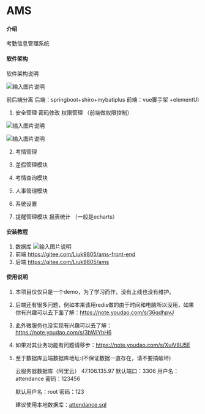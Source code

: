 # AMS

#### 介绍
考勤信息管理系统

#### 软件架构
软件架构说明

![输入图片说明](https://images.gitee.com/uploads/images/2021/1123/194637_45bb7b52_8672045.png "屏幕截图.png")

前后端分离 后端：springboot+shiro+mybatiplus  前端：vue脚手架 +elementUI

1. 安全管理  密码修改   权限管理 （前端做权限控制）

![输入图片说明](https://images.gitee.com/uploads/images/2021/1123/194516_89bc2991_8672045.png "屏幕截图.png")

![输入图片说明](https://images.gitee.com/uploads/images/2021/1123/194551_96fab791_8672045.png "屏幕截图.png")

2. 考情管理

3. 差假管理模块

4. 考情查询模块

5. 人事管理模块

6. 系统设置

7. 提醒管理模块 报表统计 （一般是echarts）

#### 安装教程

1.  数据库
    ![输入图片说明](https://images.gitee.com/uploads/images/2021/1123/194607_9f4f8365_8672045.png "屏幕截图.png")
2.  前端
    https://gitee.com/Liuk9805/ams-front-end
3.  后端
    https://gitee.com/Liuk9805/ams

#### 使用说明

1. 本项目仅仅只是一个demo，为了学习而作，没有上线也没有维护。

2. 后端还有很多问题，例如本来该用redis做的由于时间和电脑所以没用，如果你有兴趣可以去下面了解：https://note.youdao.com/s/36qdhpvJ

3. 此外微服务也没实现有兴趣可以去了解：https://note.youdao.com/s/3bWIYhH6

4. 如果对其业务功能有问题请移步：https://note.youdao.com/s/XuiV8U5E

3. 至于数据库云端数据库地址:(不保证数据一直存在，请不要搞破坏)

   云服务器数据库（阿里云）
   47.106.135.97 默认端口：3306
   用户名：attendance
   密码：123456

   默认用户名：root
   密码：123

   建议使用本地数据库：[attendance.sql](https://gitee.com/Liuk9805/ams/blob/master/attendance.sql)


